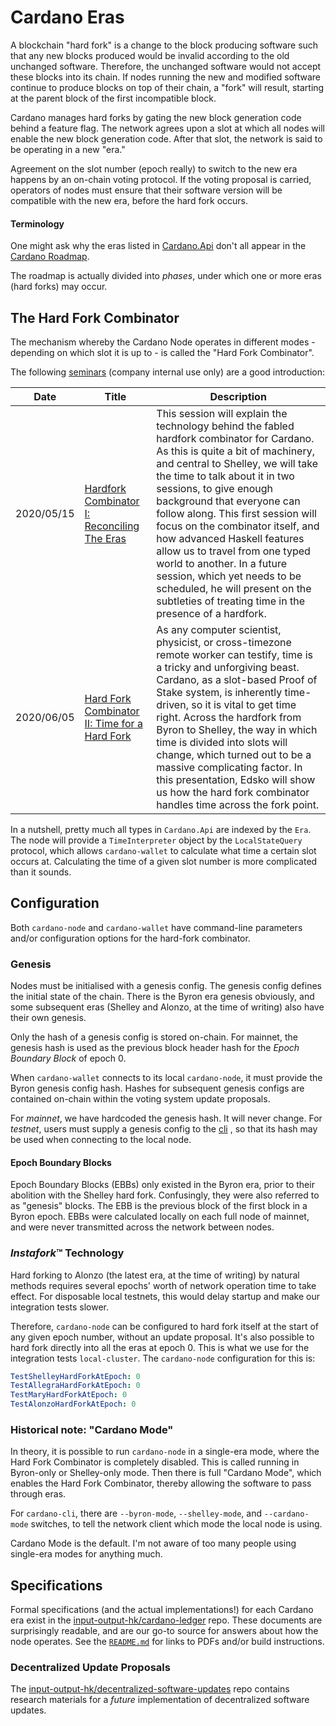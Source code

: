# Cardano Eras

A blockchain "hard fork" is a change to the block producing software such that any new blocks produced would be invalid according to the old unchanged software. Therefore, the unchanged software would not accept these blocks into its chain. If nodes running the new and modified software continue to produce blocks on top of their chain, a "fork" will result, starting at the parent block of the first incompatible block.

Cardano manages hard forks by gating the new block generation code behind a feature flag. The network agrees upon a slot at which all nodes will enable the new block generation code. After that slot, the network is said to be operating in a new "era."

Agreement on the slot number (epoch really) to switch to the new era happens by an on-chain voting protocol. If the voting proposal is carried, operators of nodes must ensure that their software version will be compatible with the new era, before the hard fork occurs.

#### Terminology

One might ask why the eras listed in [Cardano.Api](https://input-output-hk.github.io/cardano-node/cardano-api/lib/Cardano-Api.html) don't all appear in the [Cardano Roadmap](https://roadmap.cardano.org/en/).

The roadmap is actually divided into _phases_, under which one or more eras (hard forks) may occur.

## The Hard Fork Combinator

The mechanism whereby the Cardano Node operates in different modes - depending on which slot it is up to - is called the "Hard Fork Combinator".

The following [seminars](https://input-output.atlassian.net/wiki/spaces/EN/pages/718962750/IOHK+Research+Engineering+Seminar) (company internal use only) are a good introduction:

| Date | Title | Description |
| --- | --- | --- |
| 2020/05/15 | [Hardfork Combinator I: Reconciling The Eras](https://drive.google.com/file/d/1m_jKQM_gxBm0ctLqIq9NGj5_nXPI66Su/view) | This session will explain the technology behind the fabled hardfork combinator for Cardano. As this is quite a bit of machinery, and central to Shelley, we will take the time to talk about it in two sessions, to give enough background that everyone can follow along. This first session will focus on the combinator itself, and how advanced Haskell features allow us to travel from one typed world to another. In a future session, which yet needs to be scheduled, he will present on the subtleties of treating time in the presence of a hardfork. |
| 2020/06/05 | [Hard Fork Combinator II: Time for a Hard Fork](https://drive.google.com/file/d/1QIJ-VBlj-txB6K6E7DIEnY5TzaD89qQm/view) | As any computer scientist, physicist, or cross-timezone remote worker can testify, time is a tricky and unforgiving beast. Cardano, as a slot-based Proof of Stake system, is inherently time-driven, so it is vital to get time right. Across the hardfork from Byron to Shelley, the way in which time is divided into slots will change, which turned out to be a massive complicating factor. In this presentation, Edsko will show us how the hard fork combinator handles time across the fork point. |

In a nutshell, pretty much all types in `Cardano.Api` are indexed by the `Era`. The node will provide a `TimeInterpreter` object by the `LocalStateQuery` protocol, which allows `cardano-wallet` to calculate what time a certain slot occurs at. Calculating the time of a given slot number is more complicated than it sounds.

## Configuration

Both `cardano-node` and `cardano-wallet` have command-line parameters and/or configuration options for the hard-fork combinator.

### Genesis

Nodes must be initialised with a genesis config. The genesis config defines the initial state of the chain. There is the Byron era genesis obviously, and some subsequent eras (Shelley and Alonzo, at the time of writing) also have their own genesis.

Only the hash of a genesis config is stored on-chain. For mainnet, the genesis hash is used as the previous block header hash for the _Epoch Boundary Block_ of epoch 0.

When `cardano-wallet` connects to its local `cardano-node`, it must provide the Byron genesis config hash. Hashes for subsequent genesis configs are contained on-chain within the voting system update proposals.

For _mainnet_, we have hardcoded the genesis hash. It will never change. For _testnet_, users must supply a genesis config to the [cli](../user-guide/cli.md) , so that its hash may be used when connecting to the local node.

#### Epoch Boundary Blocks

Epoch Boundary Blocks (EBBs) only existed in the Byron era, prior to their abolition with the Shelley hard fork. Confusingly, they were also referred to as "genesis" blocks. The EBB is the previous block of the first block in a Byron epoch. EBBs were calculated locally on each full node of mainnet, and were never transmitted across the network between nodes.

### _Instafork_™ Technology

Hard forking to Alonzo (the latest era, at the time of writing) by natural methods requires several epochs' worth of network operation time to take effect. For disposable local testnets, this would delay startup and make our integration tests slower.

Therefore, `cardano-node` can be configured to hard fork itself at the start of any given epoch number, without an update proposal. It's also possible to hard fork directly into all the eras at epoch 0. This is what we use for the integration tests `local-cluster`. The `cardano-node` configuration for this is:

```yaml
TestShelleyHardForkAtEpoch: 0
TestAllegraHardForkAtEpoch: 0
TestMaryHardForkAtEpoch: 0
TestAlonzoHardForkAtEpoch: 0
```

### Historical note: "Cardano Mode"

In theory, it is possible to run `cardano-node` in a single-era mode, where the Hard Fork Combinator is completely disabled. This is called running in Byron-only or Shelley-only mode. Then there is full "Cardano Mode", which enables the Hard Fork Combinator, thereby allowing the software to pass through eras.

For `cardano-cli`, there are `--byron-mode`, `--shelley-mode`, and `--cardano-mode` switches, to tell the network client which mode the local node is using.

Cardano Mode is the default. I'm not aware of too many people using single-era modes for anything much.

## Specifications

Formal specifications (and the actual implementations!) for each Cardano era exist in the [input-output-hk/cardano-ledger](https://github.com/input-output-hk/cardano-ledger) repo. These documents are surprisingly readable, and are our go-to source for answers about how the node operates. See the [`README.md`](https://github.com/input-output-hk/cardano-ledger/blob/master/README.md) for links to PDFs and/or build instructions.

### Decentralized Update Proposals

The [input-output-hk/decentralized-software-updates](https://github.com/input-output-hk/decentralized-software-updates) repo contains research materials for a _future_ implementation of decentralized software updates.
